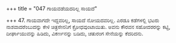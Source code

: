 +++
title = "047 ಗಾಯವಡೆಯದರಿಲ್ಲ ಸಾಯದೆ"

+++
47. ಗಾಯವಾಗದೇ ಇದ್ದವರಿಲ್ಲ, ಸಾಯದೆ ನೋಯದವರಿಲ್ಲ. ಎರಡೂ ಕಡೆಗಳಲ್ಲಿ ಭಟರು ನಾಶವಾದರೆಂಬುದನ್ನು ಕೇಳಿ ಚಿತ್ರಸೇನನಿಗೆ ಕ್ರೋಧವುಂಟಾಯಿತು. ಅವನು ಕೌರವನ ಸಹೋದರರನ್ನು ಕಟ್ಟಿ, ದೀರ್ಘಾಯುವನ್ನು ಹಿಡಿದು, ವಿಕರ್ಣನನ್ನು  ಬಡಿದು, ಚತುರಂಗ ಸೇನೆಯನ್ನು ಕೆದರಿದನು.